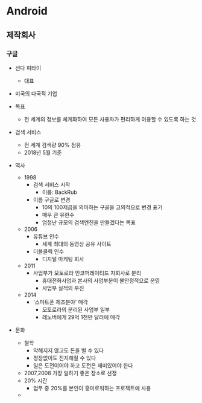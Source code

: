 # Android
## 제작회사
### 구글

- 선다 피타이
	- 대표
- 미국의 다국적 기업
- 목표
	- 전 세계의 정보를 체계화하여 모든 사용자가 편리하게 이용할 수 있도록 하는 것
- 검색 서비스
	- 전 세계 검색량 90% 점유
	- 2018년 5월 기준
- 역사
	- 1998
		- 검색 서비스 시작
			- 이름: BackRub
		- 이름 구글로 변경
			- 10의 100제곱을 의미하는 구골을 고의적으로 변경 표기
			- 매우 큰 유한수
			- 엄청난 규모의 검색엔진을 만들겠다는 목표
	- 2006
		- 유튜브 인수
			- 세계 최대의 동영상 공유 사이트
		- 더블클릭 인수
    		- 디지털 마케팅 회사
    - 2011
     	- 사업부가 모토로라 인코퍼레이티드 자회사로 분리
     		- 휴대전화사업과 본사의 사업부분이 불안정적으로 운영
     		- 사업부 실적의 부진
     - 2014
     	- '스마트폰 제조분야' 매각
     		- 모토로라의 분리된 사업부 일부
     		- 레노버에게 29억 1천만 달러에 매각
    
- 문화
	- 철학
		- 악해지지 않고도 돈을 벌 수 있다
		- 정장없이도 진지해질 수 있다
    	- 일은 도전이어야 하고 도전은 재미있어야 한다
    - 2007,2008 가장 일하기 좋은 장소로 선정
    - 20% 시간
    	- 업무 중 20%를 본인이 흥미로워하는 프로젝트에 사용
    - 
    
    
    
    
    
    
    
    
    
    
    